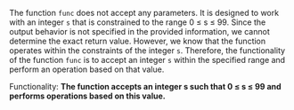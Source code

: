 The function `func` does not accept any parameters. It is designed to work with an integer `s` that is constrained to the range 0 ≤ s ≤ 99. Since the output behavior is not specified in the provided information, we cannot determine the exact return value. However, we know that the function operates within the constraints of the integer `s`. Therefore, the functionality of the function `func` is to accept an integer `s` within the specified range and perform an operation based on that value.

Functionality: **The function accepts an integer s such that 0 ≤ s ≤ 99 and performs operations based on this value.**